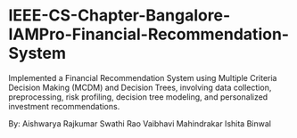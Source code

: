 # IEEE-CS-Chapter-Bangalore-IAMPro-Financial-Recommendation-System

Implemented a Financial Recommendation System using Multiple Criteria Decision Making (MCDM) and Decision Trees, involving data collection, preprocessing, risk profiling, decision tree modeling, and personalized investment recommendations.

By:
Aishwarya Rajkumar
Swathi Rao 
Vaibhavi Mahindrakar 
Ishita Binwal 
